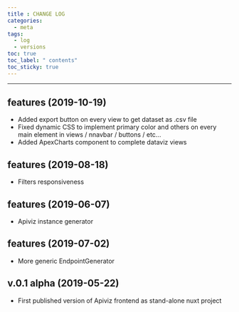 ```yaml
---
title : CHANGE LOG
categories:
  - meta
tags:
  - log
  - versions
toc: true
toc_label: " contents"
toc_sticky: true
---
```


-----



## features (2019-10-19)

- Added export button on every view to get dataset as .csv file
- Fixed dynamic CSS to implement primary color and others on every main element in views / nnavbar / buttons / etc...
- Added ApexCharts component to complete dataviz views 

## features (2019-08-18)

- Filters responsiveness

## features (2019-06-07)

- Apiviz instance generator

## features (2019-07-02)

- More generic EndpointGenerator

## v.0.1 alpha (2019-05-22)

- First published version of Apiviz frontend as stand-alone nuxt project